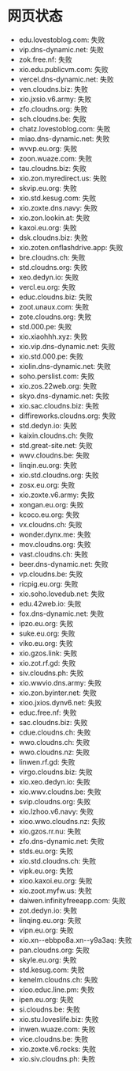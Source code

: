 # 网页状态
- edu.lovestoblog.com: 失败
- vip.dns-dynamic.net: 失败
- zok.free.nf: 失败
- xio.edu.publicvm.com: 失败
- vercel.dns-dynamic.net: 失败
- ven.cloudns.biz: 失败
- xio.jxsio.v6.army: 失败
- zfo.cloudns.org: 失败
- sch.cloudns.be: 失败
- chatz.lovestoblog.com: 失败
- miao.dns-dynamic.net: 失败
- wvvp.eu.org: 失败
- zoon.wuaze.com: 失败
- tau.cloudns.biz: 失败
- xio.zon.myredirect.us: 失败
- skvip.eu.org: 失败
- xio.std.kesug.com: 失败
- xio.zoxte.dns.navy: 失败
- xio.zon.lookin.at: 失败
- kaxoi.eu.org: 失败
- dsk.cloudns.biz: 失败
- xio.zoten.onflashdrive.app: 失败
- bre.cloudns.ch: 失败
- std.cloudns.org: 失败
- xeo.dedyn.io: 失败
- vercl.eu.org: 失败
- educ.cloudns.biz: 失败
- zoot.unaux.com: 失败
- zote.cloudns.org: 失败
- std.000.pe: 失败
- xio.xiaohhh.xyz: 失败
- xio.vip.dns-dynamic.net: 失败
- xio.std.000.pe: 失败
- xiolin.dns-dynamic.net: 失败
- soho.perslist.com: 失败
- xio.zos.22web.org: 失败
- skyo.dns-dynamic.net: 失败
- xio.sac.cloudns.biz: 失败
- diffireworks.cloudns.org: 失败
- std.dedyn.io: 失败
- kaixin.cloudns.ch: 失败
- std.great-site.net: 失败
- wwv.cloudns.be: 失败
- linqin.eu.org: 失败
- xio.std.cloudns.org: 失败
- zosx.eu.org: 失败
- xio.zoxte.v6.army: 失败
- xongan.eu.org: 失败
- kcoco.eu.org: 失败
- vx.cloudns.ch: 失败
- wonder.dynx.me: 失败
- mov.cloudns.org: 失败
- vast.cloudns.ch: 失败
- beer.dns-dynamic.net: 失败
- vp.cloudns.be: 失败
- ricpig.eu.org: 失败
- xio.soho.lovedub.net: 失败
- edu.42web.io: 失败
- fox.dns-dynamic.net: 失败
- ipzo.eu.org: 失败
- suke.eu.org: 失败
- viko.eu.org: 失败
- xio.gzos.link: 失败
- xio.zot.rf.gd: 失败
- siv.cloudns.ph: 失败
- xio.wwvio.dns.army: 失败
- xio.zon.byinter.net: 失败
- xioo.jxios.dynv6.net: 失败
- educ.free.nf: 失败
- sac.cloudns.biz: 失败
- cdue.cloudns.ch: 失败
- wwo.cloudns.ch: 失败
- wwo.cloudns.nz: 失败
- linwen.rf.gd: 失败
- virgo.cloudns.biz: 失败
- xio.xeo.dedyn.io: 失败
- xio.wwv.cloudns.be: 失败
- svip.cloudns.org: 失败
- xio.lzhoo.v6.navy: 失败
- xioo.wwo.cloudns.nz: 失败
- xio.gzos.rr.nu: 失败
- zfo.dns-dynamic.net: 失败
- stds.eu.org: 失败
- xio.std.cloudns.ch: 失败
- vipk.eu.org: 失败
- xioo.kaxoi.eu.org: 失败
- xio.zoot.myfw.us: 失败
- daiwen.infinityfreeapp.com: 失败
- zot.dedyn.io: 失败
- linqing.eu.org: 失败
- vipn.eu.org: 失败
- xio.xn--ebbpo8a.xn--y9a3aq: 失败
- pan.cloudns.org: 失败
- skyle.eu.org: 失败
- std.kesug.com: 失败
- kenelm.cloudns.ch: 失败
- xioo.educ.line.pm: 失败
- ipen.eu.org: 失败
- si.cloudns.be: 失败
- xio.stu.loveslife.biz: 失败
- inwen.wuaze.com: 失败
- vice.cloudns.be: 失败
- xio.zoxte.v6.rocks: 失败
- xio.siv.cloudns.ph: 失败
